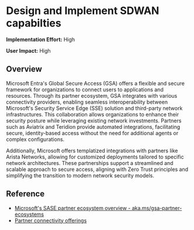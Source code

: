 ﻿# Design and Implement SDWAN capabilties

**Implementation Effort:** High 

**User Impact:** High

## Overview

Microsoft Entra's Global Secure Access (GSA) offers a flexible and secure framework for organizations to connect users to applications and resources. Through its partner ecosystem, GSA integrates with various connectivity providers, enabling seamless interoperability between Microsoft's Security Service Edge (SSE) solution and third-party network infrastructures. This collaboration allows organizations to enhance their security posture while leveraging existing network investments. Partners such as Aviatrix and Teridion provide automated integrations, facilitating secure, identity-based access without the need for additional agents or complex configurations. 

Additionally, Microsoft offers templatized integrations with partners like Arista Networks, allowing for customized deployments tailored to specific network architectures. These partnerships support a streamlined and scalable approach to secure access, aligning with Zero Trust principles and simplifying the transition to modern network security models. 

## Reference

- [Microsoft's SASE partner ecosystem overview - aka.ms/gsa-partner-ecosystems](https://learn.microsoft.com/en-us/entra/global-secure-access/partner-ecosystems-overview)
- [Partner connectivity offerings](https://learn.microsoft.com/en-us/entra/global-secure-access/partner-ecosystems-overview#partner-connectivity-offerings)
